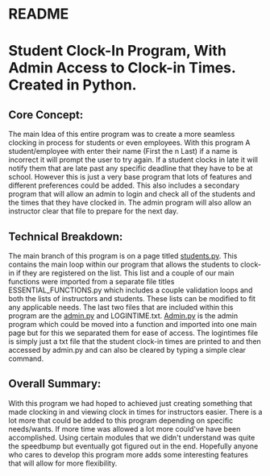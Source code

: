# README

# Student Clock-In Program, With Admin Access to Clock-in Times. Created in Python.

## Core Concept:

The main Idea of this entire program was to create a more seamless clocking in process for students or even employees. With this program A student/employee with enter their name (First the n Last) if a name is incorrect it will prompt the user to try again. If a student clocks in late it will notify them that are late past any specific deadline that they have to be at school. However this is just a very base program that lots of features and different preferences could be added. This also includes a secondary program that will allow an admin to login and check all of the students and the times that they have clocked in. The admin program will also allow an instructor clear that file to prepare for the next day.

## Technical Breakdown:

The main branch of this program is on a page titled [students.py](http://students.py). This contains the main loop within our program that allows the students to clock-in if they are registered on the list. This list and a couple of our main functions were imported from a separate file titles ESSENTIAL_FUNCTIONS.py which includes a couple validation loops and both the lists of instructors and students. These lists can be modified to fit any applicable needs. The last two files that are included within this program are the [admin.py](http://admin.py) and LOGINTIME.txt. [Admin.py](http://admin.py) is the admin program which could be moved into a function and imported into one main page but for this we separated them for ease of access. The logintimes file is simply just a txt file that the student clock-in times are printed to and then accessed by admin.py and can also be cleared by typing a simple clear command.

## Overall Summary:

With this program we had hoped to achieved just creating something that made clocking in and viewing clock in times for instructors easier. There is a lot more that could be added to this program depending on specific needs/wants. If more time was allowed a lot more could've have been accomplished. Using certain modules that we didn't understand was quite the speedbump but eventually got figured out in the end. Hopefully anyone who cares to develop this program more adds some interesting features that will allow for more flexibility.